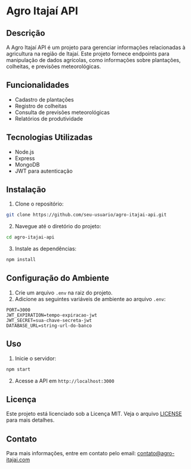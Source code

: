 # Agro Itajaí API

## Descrição

A Agro Itajaí API é um projeto para gerenciar informações relacionadas à agricultura na região de Itajaí. Este projeto fornece endpoints para manipulação de dados agrícolas, como informações sobre plantações, colheitas, e previsões meteorológicas.

## Funcionalidades

- Cadastro de plantações
- Registro de colheitas
- Consulta de previsões meteorológicas
- Relatórios de produtividade

## Tecnologias Utilizadas

- Node.js
- Express
- MongoDB
- JWT para autenticação

## Instalação

1. Clone o repositório:

```bash
git clone https://github.com/seu-usuario/agro-itajai-api.git
```

2. Navegue até o diretório do projeto:

```bash
cd agro-itajai-api
```

3. Instale as dependências:

```bash
npm install
```

## Configuração do Ambiente

1. Crie um arquivo `.env` na raiz do projeto.
2. Adicione as seguintes variáveis de ambiente ao arquivo `.env`:

```plaintext
PORT=3000
JWT_EXPIRATION=tempo-expiracao-jwt
JWT_SECRET=sua-chave-secreta-jwt
DATABASE_URL=string-url-do-banco
```

## Uso

1. Inicie o servidor:

```bash
npm start
```

2. Acesse a API em `http://localhost:3000`

## Licença

Este projeto está licenciado sob a Licença MIT. Veja o arquivo [LICENSE](LICENSE) para mais detalhes.

## Contato

Para mais informações, entre em contato pelo email: contato@agro-itajai.com
